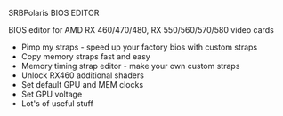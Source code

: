SRBPolaris BIOS EDITOR

BIOS editor for AMD RX 460/470/480, RX 550/560/570/580 video cards

- Pimp my straps - speed up your factory bios with custom straps
- Copy memory straps fast and easy
- Memory timing strap editor - make your own custom straps
- Unlock RX460 additional shaders
- Set default GPU and MEM clocks
- Set GPU voltage
- Lot's of useful stuff
